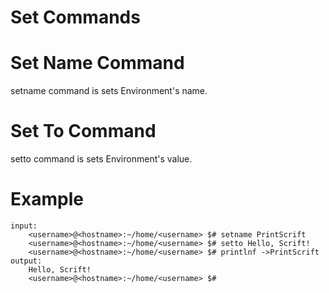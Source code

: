# Set Commands

# Set Name Command

setname command is sets Environment's name.

# Set To Command

setto command is sets Environment's value.


# Example

```
input:
    <username>@<hostname>:~/home/<username> $# setname PrintScrift
    <username>@<hostname>:~/home/<username> $# setto Hello, Scrift!
    <username>@<hostname>:~/home/<username> $# printlnf ->PrintScrift
output:
    Hello, Scrift!
    <username>@<hostname>:~/home/<username> $#
```

